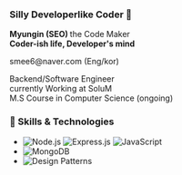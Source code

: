 ### Silly Developerlike Coder 👋

<b>Myungin (SEO) </b> the Code Maker
<br>
<b>Coder-ish life, Developer's mind</b>
</p>
<p>
smee6@naver.com (Eng/kor)<br>
</p>
Backend/Software Engineer <br>
currently Working at SoluM <br>
M.S Course in Computer Science (ongoing)

<br>

### 💼 Skills & Technologies
- ![Node.js](https://img.shields.io/badge/Node.js-green) ![Express.js](https://img.shields.io/badge/Express.js-skyblue) ![JavaScript](https://img.shields.io/badge/JavaScript-yellow)
- ![MongoDB](https://img.shields.io/badge/MongoDB-brown)
- ![Design Patterns](https://img.shields.io/badge/Design%20Patterns-pink)
